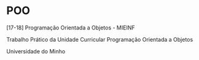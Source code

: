 # POO
[17-18] Programação Orientada a Objetos - MIEINF

Trabalho Prático da Unidade Curricular Programação Orientada a Objetos

Universidade do Minho
